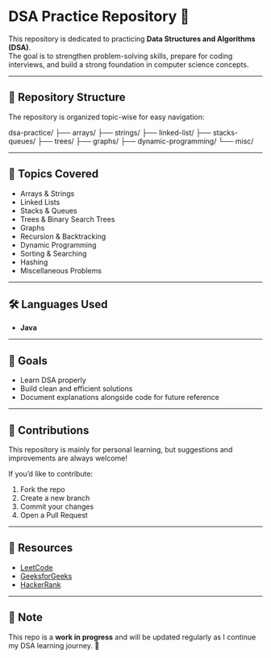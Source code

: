 # DSA Practice Repository 🚀

This repository is dedicated to practicing **Data Structures and Algorithms (DSA)**.  
The goal is to strengthen problem-solving skills, prepare for coding interviews, and build a strong foundation in computer science concepts.

---

## 📂 Repository Structure
The repository is organized topic-wise for easy navigation:

dsa-practice/
├── arrays/
├── strings/
├── linked-list/
├── stacks-queues/
├── trees/
├── graphs/
├── dynamic-programming/
└── misc/

---

## 📌 Topics Covered
- Arrays & Strings
- Linked Lists
- Stacks & Queues
- Trees & Binary Search Trees
- Graphs
- Recursion & Backtracking
- Dynamic Programming
- Sorting & Searching
- Hashing
- Miscellaneous Problems

---

## 🛠️ Languages Used
- **Java**   

---

## 🎯 Goals
- Learn DSA properly
- Build clean and efficient solutions  
- Document explanations alongside code for future reference  

---

## 🤝 Contributions
This repository is mainly for personal learning, but suggestions and improvements are always welcome!  

If you’d like to contribute:
1. Fork the repo  
2. Create a new branch  
3. Commit your changes  
4. Open a Pull Request  

---

## 📖 Resources
- [LeetCode](https://leetcode.com/)
- [GeeksforGeeks](https://www.geeksforgeeks.org/)
- [HackerRank](https://www.hackerrank.com/)

---

## 📌 Note
This repo is a **work in progress** and will be updated regularly as I continue my DSA learning journey. 🚀


